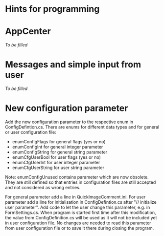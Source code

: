 Hints for programming
=====================

# AppCenter

_To be filled_

# Messages and simple input from user

_To be filled_

# New configuration parameter

Add the new configuration parameter to the respective enum in ConfigDefintion.cs. There are enums for different data types and for general or user configuration file:
* enumConfigFlags for general flags (yes or no)
* enumConfigInt for general integer parameter
* enumConfigString for general string parameter
* enumCfgUserBool for user flags (yes or no)
* enumCfgUserInt for user integer parameter
* enumCfgUserString for user string parameter

Note: enumConfigUnused contains parameter which are now obsolete. They are still defined so that entries in configuration files are still accepted and not considered as wrong entries.

For general parameter add a line in QuickImageComment.ini.
For user parameter add a line for initialisation in ConfigDefintion.cs after "// initialize user parameter". Add code to let the user change this parameter, e.g. in FormSettings.cs. When program is started first time after this modification, the value from ConfigDefinition.cs will be used as it will not be included yet in user configuration file. No changes are needed to read this parameter from user configuration file or to save it there during closing the program.
